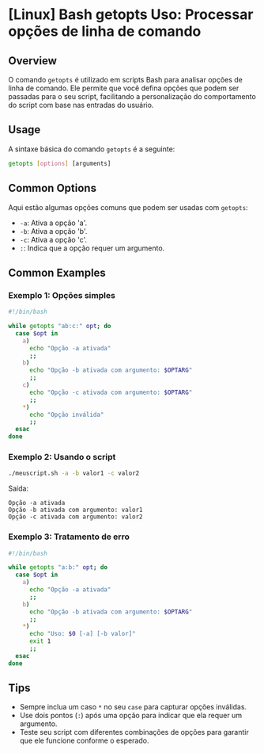 # [Linux] Bash getopts Uso: Processar opções de linha de comando

## Overview
O comando `getopts` é utilizado em scripts Bash para analisar opções de linha de comando. Ele permite que você defina opções que podem ser passadas para o seu script, facilitando a personalização do comportamento do script com base nas entradas do usuário.

## Usage
A sintaxe básica do comando `getopts` é a seguinte:

```bash
getopts [options] [arguments]
```

## Common Options
Aqui estão algumas opções comuns que podem ser usadas com `getopts`:

- `-a`: Ativa a opção 'a'.
- `-b`: Ativa a opção 'b'.
- `-c`: Ativa a opção 'c'.
- `:`: Indica que a opção requer um argumento.

## Common Examples

### Exemplo 1: Opções simples
```bash
#!/bin/bash

while getopts "ab:c:" opt; do
  case $opt in
    a)
      echo "Opção -a ativada"
      ;;
    b)
      echo "Opção -b ativada com argumento: $OPTARG"
      ;;
    c)
      echo "Opção -c ativada com argumento: $OPTARG"
      ;;
    *)
      echo "Opção inválida"
      ;;
  esac
done
```

### Exemplo 2: Usando o script
```bash
./meuscript.sh -a -b valor1 -c valor2
```
Saída:
```
Opção -a ativada
Opção -b ativada com argumento: valor1
Opção -c ativada com argumento: valor2
```

### Exemplo 3: Tratamento de erro
```bash
#!/bin/bash

while getopts "a:b:" opt; do
  case $opt in
    a)
      echo "Opção -a ativada"
      ;;
    b)
      echo "Opção -b ativada com argumento: $OPTARG"
      ;;
    *)
      echo "Uso: $0 [-a] [-b valor]"
      exit 1
      ;;
  esac
done
```

## Tips
- Sempre inclua um caso `*` no seu `case` para capturar opções inválidas.
- Use dois pontos (`:`) após uma opção para indicar que ela requer um argumento.
- Teste seu script com diferentes combinações de opções para garantir que ele funcione conforme o esperado.
